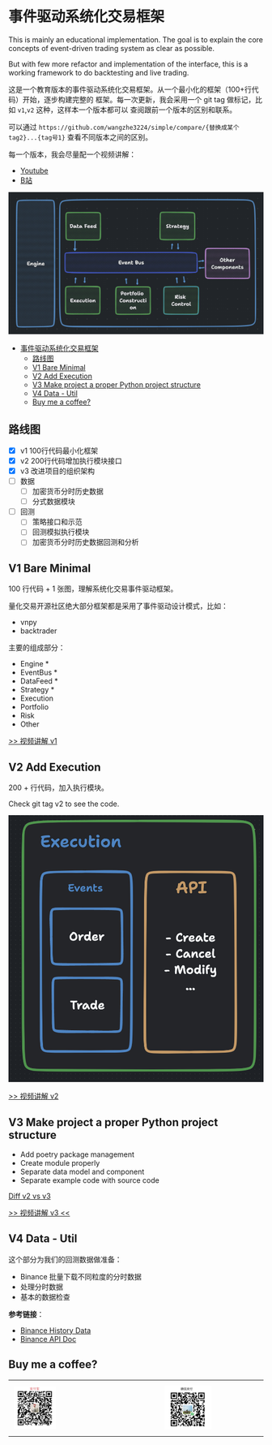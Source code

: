 # 事件驱动系统化交易框架

This is mainly an educational implementation. The goal is to explain the core 
concepts of event-driven trading system as clear as possible.

But with few more refactor and implementation of the interface, this is a working
framework to do backtesting and live trading.

这是一个教育版本的事件驱动系统化交易框架。从一个最小化的框架（100+行代码）开始，逐步构建完整的
框架。每一次更新，我会采用一个 git tag 做标记，比如 `v1`,`v2` 这种，这样本一个版本都可以
查阅跟前一个版本的区别和联系。

可以通过 `https://github.com/wangzhe3224/simple/compare/{替换成某个tag2}...{tag号1}`
查看不同版本之间的区别。

每一个版本，我会尽量配一个视频讲解：

- [Youtube](https://www.youtube.com/watch?v=wm7QLlzgo2M&list=PL5ETbHWvsj-FJUbOyDHHqu6IyK6Sd17Ba&index=13)
- [B站](https://space.bilibili.com/414096658/channel/collectiondetail?sid=91587)

![Architecture](./assets/fig1.png)

- [事件驱动系统化交易框架](#事件驱动系统化交易框架)
  - [路线图](#路线图)
  - [V1 Bare Minimal](#v1-bare-minimal)
  - [V2 Add Execution](#v2-add-execution)
  - [V3 Make project a proper Python project structure](#v3-make-project-a-proper-python-project-structure)
  - [V4 Data - Util](#v4-data---util)
  - [Buy me a coffee?](#buy-me-a-coffee)

## 路线图

- [x] v1 100行代码最小化框架
- [x] v2 200行代码增加执行模块接口
- [x] v3 改进项目的组织架构
- [ ] 数据
    - [ ] 加密货币分时历史数据
    - [ ] 分式数据模块
- [ ] 回测
    - [ ] 策略接口和示范
    - [ ] 回测模拟执行模块
    - [ ] 加密货币分时历史数据回测和分析

## V1 Bare Minimal

100 行代码 + 1 张图，理解系统化交易事件驱动框架。

量化交易开源社区绝大部分框架都是采用了事件驱动设计模式，比如：

- vnpy
- backtrader

主要的组成部分：

- Engine *
- EventBus *
- DataFeed *
- Strategy *
- Execution
- Portfolio
- Risk
- Other

[>> 视频讲解 v1](https://www.youtube.com/watch?v=wm7QLlzgo2M&t=1s)

## V2 Add Execution

200 + 行代码，加入执行模块。

Check git tag v2 to see the code. 

![](./assets/v2-execution.png)

[>> 视频讲解 v2](https://www.youtube.com/watch?v=Iy50u3qFYdc)

## V3 Make project a proper Python project structure

- Add poetry package management
- Create module properly
- Separate data model and component
- Separate example code with source code

[Diff v2 vs v3](https://github.com/wangzhe3224/simple/compare/v2...v3)

[>> 视频讲解 v3 <<](https://www.youtube.com/watch?v=5v25dblc2E0)

## V4 Data - Util

这个部分为我们的回测数据做准备：

- Binance 批量下载不同粒度的分时数据
- 处理分时数据
- 基本的数据检查

**参考链接**：

- [Binance History Data](https://data.binance.vision/?prefix=data/spot/monthly/klines/BTCUSDT/1m/)
- [Binance API Doc](https://binance-docs.github.io/apidocs/spot/en/#kline-candlestick-data)

## Buy me a coffee?

<div id="image-table">
    <table>
	    <tr>
            <td style="padding:10px">
<img src="https://raw.githubusercontent.com/wangzhe3224/landing/main/content/en/zhifubao.jpg"  width="30%" height="15%">
            </td>
            <td style="padding:10px">
<img src="https://raw.githubusercontent.com/wangzhe3224/landing/main/content/en/weixin.jpg"  width="50%" height="30%">
            </td>
        </tr>
    </table>
</div>